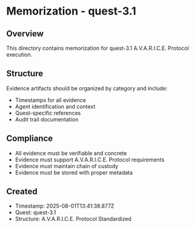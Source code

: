 # Memorization - quest-3.1

## Overview

This directory contains memorization for quest-3.1 A.V.A.R.I.C.E. Protocol execution.

## Structure

Evidence artifacts should be organized by category and include:

- Timestamps for all evidence
- Agent identification and context
- Quest-specific references
- Audit trail documentation

## Compliance

- All evidence must be verifiable and concrete
- Evidence must support A.V.A.R.I.C.E. Protocol requirements
- Evidence must maintain chain of custody
- Evidence must be stored with proper metadata

## Created

- Timestamp: 2025-08-01T13:41:38.877Z
- Quest: quest-3.1
- Structure: A.V.A.R.I.C.E. Protocol Standardized
